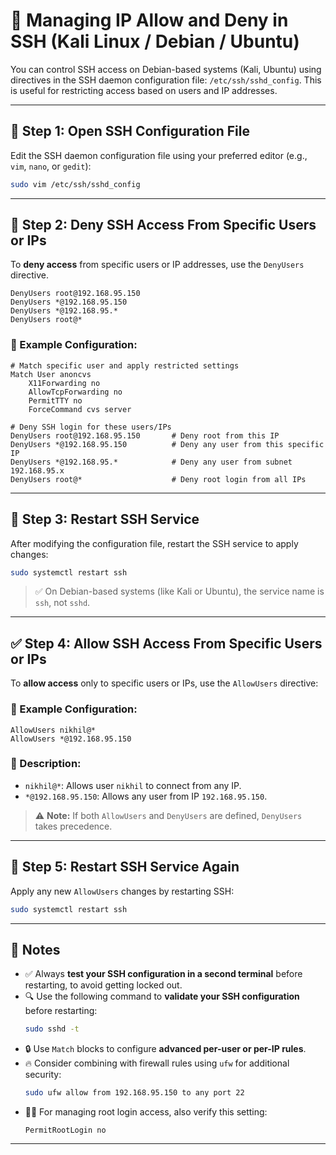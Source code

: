 
# 🔐 Managing IP Allow and Deny in SSH (Kali Linux / Debian / Ubuntu)

You can control SSH access on Debian-based systems (Kali, Ubuntu) using directives in the SSH daemon configuration file: `/etc/ssh/sshd_config`. This is useful for restricting access based on users and IP addresses.

---

## 🧾 Step 1: Open SSH Configuration File

Edit the SSH daemon configuration file using your preferred editor (e.g., `vim`, `nano`, or `gedit`):

```bash
sudo vim /etc/ssh/sshd_config
```

---

## 🚫 Step 2: Deny SSH Access From Specific Users or IPs

To **deny access** from specific users or IP addresses, use the `DenyUsers` directive.

```text
DenyUsers root@192.168.95.150       
DenyUsers *@192.168.95.150          
DenyUsers *@192.168.95.*            
DenyUsers root@*                    
```

### 🔧 Example Configuration:

```text
# Match specific user and apply restricted settings
Match User anoncvs
    X11Forwarding no
    AllowTcpForwarding no
    PermitTTY no
    ForceCommand cvs server

# Deny SSH login for these users/IPs
DenyUsers root@192.168.95.150       # Deny root from this IP
DenyUsers *@192.168.95.150          # Deny any user from this specific IP
DenyUsers *@192.168.95.*            # Deny any user from subnet 192.168.95.x
DenyUsers root@*                    # Deny root login from all IPs
```

---

## 🔄 Step 3: Restart SSH Service

After modifying the configuration file, restart the SSH service to apply changes:

```bash
sudo systemctl restart ssh
```

> ✅ On Debian-based systems (like Kali or Ubuntu), the service name is `ssh`, not `sshd`.

---

## ✅ Step 4: Allow SSH Access From Specific Users or IPs

To **allow access** only to specific users or IPs, use the `AllowUsers` directive:

### 🔧 Example Configuration:

```text
AllowUsers nikhil@*
AllowUsers *@192.168.95.150
```

### 📝 Description:
- `nikhil@*`: Allows user `nikhil` to connect from any IP.
- `*@192.168.95.150`: Allows any user from IP `192.168.95.150`.

> ⚠️ **Note:** If both `AllowUsers` and `DenyUsers` are defined, `DenyUsers` takes precedence.

---

## 🔁 Step 5: Restart SSH Service Again

Apply any new `AllowUsers` changes by restarting SSH:

```bash
sudo systemctl restart ssh
```

---

## 🧠 Notes

- ✅ Always **test your SSH configuration in a second terminal** before restarting, to avoid getting locked out.
- 🔍 Use the following command to **validate your SSH configuration** before restarting:
  ```bash
  sudo sshd -t
  ```
- 🔒 Use `Match` blocks to configure **advanced per-user or per-IP rules**.
- 🔥 Consider combining with firewall rules using `ufw` for additional security:
  ```bash
  sudo ufw allow from 192.168.95.150 to any port 22
  ```
- 👨‍💻 For managing root login access, also verify this setting:
  ```text
  PermitRootLogin no
  ```

---
